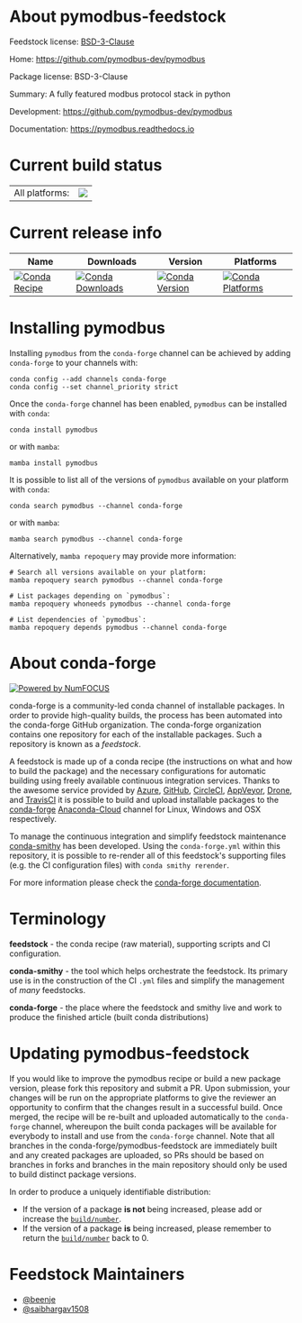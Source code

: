 About pymodbus-feedstock
========================

Feedstock license: [BSD-3-Clause](https://github.com/conda-forge/pymodbus-feedstock/blob/main/LICENSE.txt)

Home: https://github.com/pymodbus-dev/pymodbus

Package license: BSD-3-Clause

Summary: A fully featured modbus protocol stack in python

Development: https://github.com/pymodbus-dev/pymodbus

Documentation: https://pymodbus.readthedocs.io

Current build status
====================


<table><tr><td>All platforms:</td>
    <td>
      <a href="https://dev.azure.com/conda-forge/feedstock-builds/_build/latest?definitionId=10508&branchName=main">
        <img src="https://dev.azure.com/conda-forge/feedstock-builds/_apis/build/status/pymodbus-feedstock?branchName=main">
      </a>
    </td>
  </tr>
</table>

Current release info
====================

| Name | Downloads | Version | Platforms |
| --- | --- | --- | --- |
| [![Conda Recipe](https://img.shields.io/badge/recipe-pymodbus-green.svg)](https://anaconda.org/conda-forge/pymodbus) | [![Conda Downloads](https://img.shields.io/conda/dn/conda-forge/pymodbus.svg)](https://anaconda.org/conda-forge/pymodbus) | [![Conda Version](https://img.shields.io/conda/vn/conda-forge/pymodbus.svg)](https://anaconda.org/conda-forge/pymodbus) | [![Conda Platforms](https://img.shields.io/conda/pn/conda-forge/pymodbus.svg)](https://anaconda.org/conda-forge/pymodbus) |

Installing pymodbus
===================

Installing `pymodbus` from the `conda-forge` channel can be achieved by adding `conda-forge` to your channels with:

```
conda config --add channels conda-forge
conda config --set channel_priority strict
```

Once the `conda-forge` channel has been enabled, `pymodbus` can be installed with `conda`:

```
conda install pymodbus
```

or with `mamba`:

```
mamba install pymodbus
```

It is possible to list all of the versions of `pymodbus` available on your platform with `conda`:

```
conda search pymodbus --channel conda-forge
```

or with `mamba`:

```
mamba search pymodbus --channel conda-forge
```

Alternatively, `mamba repoquery` may provide more information:

```
# Search all versions available on your platform:
mamba repoquery search pymodbus --channel conda-forge

# List packages depending on `pymodbus`:
mamba repoquery whoneeds pymodbus --channel conda-forge

# List dependencies of `pymodbus`:
mamba repoquery depends pymodbus --channel conda-forge
```


About conda-forge
=================

[![Powered by
NumFOCUS](https://img.shields.io/badge/powered%20by-NumFOCUS-orange.svg?style=flat&colorA=E1523D&colorB=007D8A)](https://numfocus.org)

conda-forge is a community-led conda channel of installable packages.
In order to provide high-quality builds, the process has been automated into the
conda-forge GitHub organization. The conda-forge organization contains one repository
for each of the installable packages. Such a repository is known as a *feedstock*.

A feedstock is made up of a conda recipe (the instructions on what and how to build
the package) and the necessary configurations for automatic building using freely
available continuous integration services. Thanks to the awesome service provided by
[Azure](https://azure.microsoft.com/en-us/services/devops/), [GitHub](https://github.com/),
[CircleCI](https://circleci.com/), [AppVeyor](https://www.appveyor.com/),
[Drone](https://cloud.drone.io/welcome), and [TravisCI](https://travis-ci.com/)
it is possible to build and upload installable packages to the
[conda-forge](https://anaconda.org/conda-forge) [Anaconda-Cloud](https://anaconda.org/)
channel for Linux, Windows and OSX respectively.

To manage the continuous integration and simplify feedstock maintenance
[conda-smithy](https://github.com/conda-forge/conda-smithy) has been developed.
Using the ``conda-forge.yml`` within this repository, it is possible to re-render all of
this feedstock's supporting files (e.g. the CI configuration files) with ``conda smithy rerender``.

For more information please check the [conda-forge documentation](https://conda-forge.org/docs/).

Terminology
===========

**feedstock** - the conda recipe (raw material), supporting scripts and CI configuration.

**conda-smithy** - the tool which helps orchestrate the feedstock.
                   Its primary use is in the construction of the CI ``.yml`` files
                   and simplify the management of *many* feedstocks.

**conda-forge** - the place where the feedstock and smithy live and work to
                  produce the finished article (built conda distributions)


Updating pymodbus-feedstock
===========================

If you would like to improve the pymodbus recipe or build a new
package version, please fork this repository and submit a PR. Upon submission,
your changes will be run on the appropriate platforms to give the reviewer an
opportunity to confirm that the changes result in a successful build. Once
merged, the recipe will be re-built and uploaded automatically to the
`conda-forge` channel, whereupon the built conda packages will be available for
everybody to install and use from the `conda-forge` channel.
Note that all branches in the conda-forge/pymodbus-feedstock are
immediately built and any created packages are uploaded, so PRs should be based
on branches in forks and branches in the main repository should only be used to
build distinct package versions.

In order to produce a uniquely identifiable distribution:
 * If the version of a package **is not** being increased, please add or increase
   the [``build/number``](https://docs.conda.io/projects/conda-build/en/latest/resources/define-metadata.html#build-number-and-string).
 * If the version of a package **is** being increased, please remember to return
   the [``build/number``](https://docs.conda.io/projects/conda-build/en/latest/resources/define-metadata.html#build-number-and-string)
   back to 0.

Feedstock Maintainers
=====================

* [@beenje](https://github.com/beenje/)
* [@saibhargav1508](https://github.com/saibhargav1508/)

